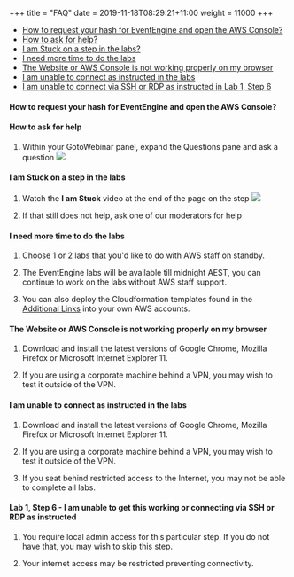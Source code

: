 +++
title = "FAQ"
date = 2019-11-18T08:29:21+11:00
weight = 11000
+++

  - [How to request your hash for EventEngine and open the AWS Console?](#how-to-request-your-hash-for-eventengine-and-open-the-aws-console) 
  - [How to ask for help?](#how-to-ask-for-help)   
  - [I am Stuck on a step in the labs?](#i-am-stuck-on-a-step-in-the-labs)  
  - [I need more time to do the labs](#i-need-more-time-to-do-the-labs)
  - [The Website or AWS Console is not working properly on my browser](#the-website-or-aws-console-is-not-working-properly-on-my-browser)
  - [I am unable to connect as instructed in the labs](#i-am-unable-to-connect-as-instructed-in-the-labs)
  - [I am unable to connect via SSH or RDP as instructed in Lab 1, Step 6](#lab-1-step-6---i-am-unable-to-get-this-working-or-connecting-via-ssh-or-rdp-as-instructed)


#### How to request your hash for EventEngine and open the AWS Console?


#### How to ask for help

1) Within your GotoWebinar panel, expand the Questions pane and ask a question
![](/images/faq2.png)

#### I am Stuck on a step in the labs

1) Watch the **I am Stuck** video at the end of the page on the step
![](/images/faq3.png)


2) If that still does not help, ask one of our moderators for help


#### I need more time to do the labs

1) Choose 1 or 2 labs that you'd like to do with AWS staff on standby.

2) The EventEngine labs will be available till midnight AEST, you can continue to work on the labs without AWS staff support.

2) You can also deploy the Cloudformation templates found in the [Additional Links](/links/) into your own AWS accounts. 

#### The Website or AWS Console is not working properly on my browser

1) Download and install the latest versions of Google Chrome, Mozilla Firefox or Microsoft Internet Explorer 11.

2) If you are using a corporate machine behind a VPN, you may wish to test it outside of the VPN.


#### I am unable to connect as instructed in the labs

1) Download and install the latest versions of Google Chrome, Mozilla Firefox or Microsoft Internet Explorer 11.

2) If you are using a corporate machine behind a VPN, you may wish to test it outside of the VPN.

3) If you seat behind restricted access to the Internet, you may not be able to complete all labs.

#### Lab 1, Step 6 - I am unable to get this working or connecting via SSH or RDP as instructed

1) You require local admin access for this particular step. If you do not have that, you may wish to skip this step.

2) Your internet access may be restricted preventing connectivity. 